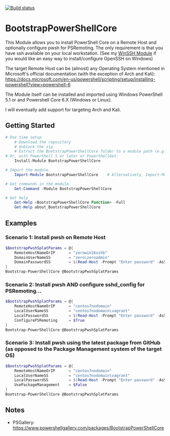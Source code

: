 [![Build status](https://ci.appveyor.com/api/projects/status/github/pldmgg/BootstrapPowerShellCore?branch=master&svg=true)](https://ci.appveyor.com/project/pldmgg/BootstrapPowerShellCore/branch/master)


# BootstrapPowerShellCore
This Module allows you to install PowerShell Core on a Remote Host and optionally configure pwsh for PSRemoting. The only requirement is that you have ssh available on your local workstation. (See my [WinSSH Module](https://github.com/pldmgg/WinSSH) if you would like an easy way to install/configure OpenSSH on Windows)

The target Remote Host can be (almost) any Operating System mentioned in Microsoft's official documentation (with the exception of Arch and Kali): https://docs.microsoft.com/en-us/powershell/scripting/setup/installing-powershell?view=powershell-6

The Module itself can be installed and imported using Windows PowerShell 5.1 or and Powershell Core 6.X (Windows or Linux).

I will eventually add support for targeting Arch and Kali.

## Getting Started

```powershell
# One time setup
    # Download the repository
    # Unblock the zip
    # Extract the BootstrapPowerShellCore folder to a module path (e.g. $env:USERPROFILE\Documents\WindowsPowerShell\Modules\)
# Or, with PowerShell 5 or later or PowerShellGet:
    Install-Module BootstrapPowerShellCore

# Import the module.
    Import-Module BootstrapPowerShellCore    # Alternatively, Import-Module <PathToModuleFolder>

# Get commands in the module
    Get-Command -Module BootstrapPowerShellCore

# Get help
    Get-Help <BootstrapPowerShellCore Function> -Full
    Get-Help about_BootstrapPowerShellCore
```

## Examples

### Scenario 1: Install pwsh on Remote Host

```powershell
$BootstrapPwshSplatParams = @{
    RemoteHostNameOrIP      = "zerowin16sshb"
    DomainUserNameSS        = "zero\zeroadmin"
    DomainPasswordSS        = $(Read-Host -Prompt "Enter password" -AsSecureString)
}
Bootstrap-PowerShellCore @BootstrapPwshSplatParams
```

### Scenario 2: Install pwsh AND configure sshd_config for PSRemoting...

```powershell
$BootstrapPwshSplatParams = @{
    RemoteHostNameOrIP      = "centos7nodomain"
    LocalUserNameSS         = "centos7nodomain\vagrant"
    LocalPasswordSS         = $(Read-Host -Prompt "Enter password" -AsSecureString)
    ConfigurePSRemoting     = $True
}
Bootstrap-PowerShellCore @BootstrapPwshSplatParams
```

### Scenario 3: Install pwsh using the latest package from GitHub (as opposed to the Package Management system of the target OS)

```powershell
$BootstrapPwshSplatParams = @{
    RemoteHostNameOrIP      = "centos7nodomain"
    LocalUserNameSS         = "centos7nodomain\vagrant"
    LocalPasswordSS         = $(Read-Host -Prompt "Enter password" -AsSecureString)
    UsePackageManagement    = $False
}
Bootstrap-PowerShellCore @BootstrapPwshSplatParams
```

## Notes

* PSGallery: https://www.powershellgallery.com/packages/BootstrapPowerShellCore
